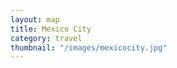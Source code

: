 ```yaml
---
layout: map
title: Mexico City
category: travel
thumbnail: "/images/mexicocity.jpg"
--- 
```


  <body>
    <div id="map"></div>
    <script>
      function initMap() {
        var pujol = {lat: 19.434475, lng: -99.187655};
        var julesbasement = {lat: 19.4305983, lng: -99.1983094};
        var yuban = {lat: 19.4188352, lng: -99.1662856};
        var romitacomedor = {lat: 19.4190907, lng: -99.1591261};
        var limosneros = {lat: 19.4360717, lng: -99.1399995};
        
        var map = new google.maps.Map(document.getElementById('map'), {
          zoom: 13,
          center: pujol
          });
          
        var marker = new google.maps.Marker({
          position: pujol,
          map: map
        });
        
        var marker = new google.maps.Marker({
          position: julesbasement,
          map: map
        });
        var marker = new google.maps.Marker({
          position: yuban,
          map: map
        });
        var marker = new google.maps.Marker({
          position: limosneros,
          map: map
        });
         var marker = new google.maps.Marker({
          position: romitacomedor,
          map: map
        });
      }
            
            
    </script>
    <script async defer
    src="https://maps.googleapis.com/maps/api/js?key=AIzaSyBjiDtJdMbIB54fTQAPJV7bljadWrv0Jww&callback=initMap">
    </script>
  </body>
   <style>
      #map {
        width: 100%;
        height: 400px;
       }
    </style>
